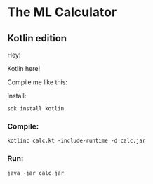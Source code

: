 # The ML Calculator
## Kotlin edition

Hey!

Kotlin here!

Compile me like this:

Install:
    
    sdk install kotlin

### Compile:
    
    kotlinc calc.kt -include-runtime -d calc.jar
    
### Run:

    java -jar calc.jar
